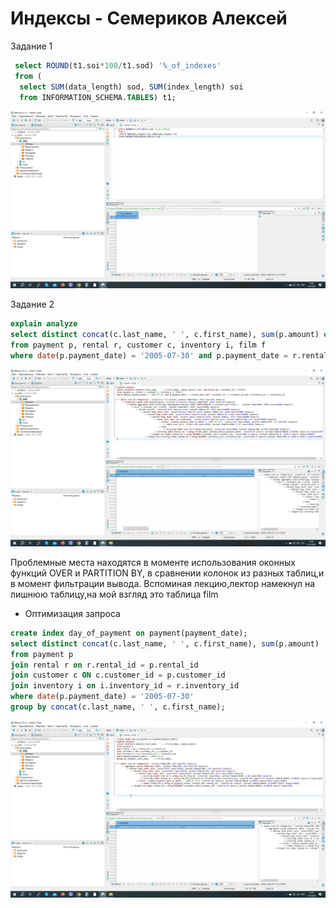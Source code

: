 # Индексы - Семериков Алексей

Задание 1
```sql
 select ROUND(t1.soi*100/t1.sod) '%_of_indexes'
 from (
  select SUM(data_length) sod, SUM(index_length) soi
  from INFORMATION_SCHEMA.TABLES) t1;
```
![](https://github.com/olimp85/index/blob/main/%25.jpg)

Задание 2

```sql
explain analyze
select distinct concat(c.last_name, ' ', c.first_name), sum(p.amount) over (partition by c.customer_id, f.title)
from payment p, rental r, customer c, inventory i, film f
where date(p.payment_date) = '2005-07-30' and p.payment_date = r.rental_date and r.customer_id = c.customer_id and i.inventory_id = r.inventory_id
```

![](https://github.com/olimp85/index/blob/main/explane%20analyse.jpg)

Проблемные места находятся в моменте использования оконных функций OVER и PARTITION BY, в сравнении колонок из разных таблиц,и в момент фильтрации вывода.
Вспоминая лекцию,лектор намекнул на лишнюю таблицу,на мой взгляд это таблица film

* Оптимизация запроса
```sql
create index day_of_payment on payment(payment_date);
select distinct concat(c.last_name, ' ', c.first_name), sum(p.amount) 
from payment p
join rental r on r.rental_id = p.rental_id 
join customer c ON c.customer_id = p.customer_id 
join inventory i on i.inventory_id = r.inventory_id 
where date(p.payment_date) = '2005-07-30' 
group by concat(c.last_name, ' ', c.first_name);
```
![](https://github.com/olimp85/index/blob/main/explane%20analyse%202.jpg)

